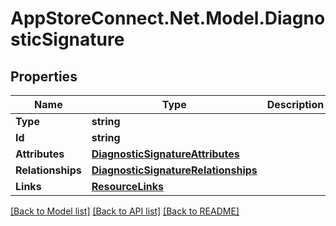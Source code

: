 # AppStoreConnect.Net.Model.DiagnosticSignature

## Properties

Name | Type | Description | Notes
------------ | ------------- | ------------- | -------------
**Type** | **string** |  | 
**Id** | **string** |  | 
**Attributes** | [**DiagnosticSignatureAttributes**](DiagnosticSignatureAttributes.md) |  | [optional] 
**Relationships** | [**DiagnosticSignatureRelationships**](DiagnosticSignatureRelationships.md) |  | [optional] 
**Links** | [**ResourceLinks**](ResourceLinks.md) |  | [optional] 

[[Back to Model list]](../README.md#documentation-for-models) [[Back to API list]](../README.md#documentation-for-api-endpoints) [[Back to README]](../README.md)

